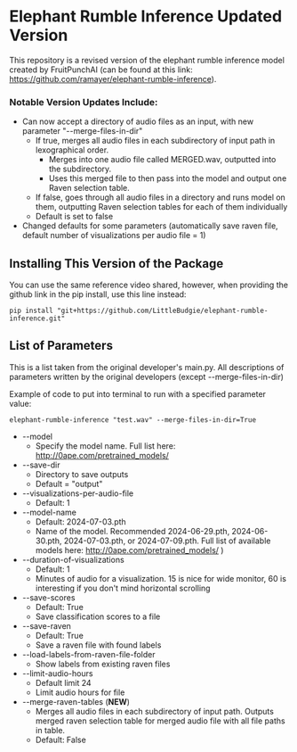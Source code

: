 # Elephant Rumble Inference Updated Version

This repository is a revised version of the elephant rumble inference model created by FruitPunchAI (can be found at this link: https://github.com/ramayer/elephant-rumble-inference). 

### Notable Version Updates Include:
* Can now accept a directory of audio files as an input, with new parameter "--merge-files-in-dir"
    * If true, merges all audio files in each subdirectory of input path in lexographical order.
         * Merges into one audio file called MERGED.wav, outputted into the subdirectory.
         * Uses this merged file to then pass into the model and output one Raven selection table.
    * If false, goes through all audio files in a directory and runs model on them, outputting Raven selection tables for each of them individually
    * Default is set to false
* Changed defaults for some parameters (automatically save raven file, default number of visualizations per audio file = 1)

## Installing This Version of the Package
You can use the same reference video shared, however, when providing the github link in the pip install, use this line instead:
```
pip install "git+https://github.com/LittleBudgie/elephant-rumble-inference.git"
```

## List of Parameters
This is a list taken from the original developer's main.py. All descriptions of parameters written by the original developers (except --merge-files-in-dir)

Example of code to put into terminal to run with a specified parameter value: 
```
elephant-rumble-inference "test.wav" --merge-files-in-dir=True
```

* --model
    * Specify the model name. Full list here: http://0ape.com/pretrained_models/
* --save-dir
    * Directory to save outputs
    * Default = "output" 
* --visualizations-per-audio-file
    * Default: 1
* --model-name
    * Default: 2024-07-03.pth
    * Name of the model.  Recommended 2024-06-29.pth, 2024-06-30.pth, 2024-07-03.pth, or 2024-07-09.pth. Full list of available models here: http://0ape.com/pretrained_models/ )
* --duration-of-visualizations
    * Default: 1
    * Minutes of audio for a visualization. 15 is nice for wide monitor, 60 is interesting if you don't mind horizontal scrolling
* --save-scores
    * Default: True
    * Save classification scores to a file
* --save-raven
    * Default: True
    * Save a raven file with found labels
* --load-labels-from-raven-file-folder
    * Show labels from existing raven files
* --limit-audio-hours
    * Default limit 24
    * Limit audio hours for file
* --merge-raven-tables (**NEW**)
    * Merges all audio files in each subdirectory of input path. Outputs merged raven selection table for merged audio file with all file paths in table.
    * Default: False
